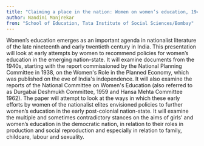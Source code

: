```yaml
---
title: "Claiming a place in the nation: Women on women’s education, 1940s to 1960s"
author: Nandini Manjrekar 
from: "School of Education, Tata Institute of Social Sciences/Bombay"
---
```


Women’s education emerges as an important agenda in nationalist literature of the late nineteenth and early twentieth century in India. This presentation will look at early attempts by women to recommend policies for women’s education in the emerging nation-state. It will examine documents from the 1940s, starting with the report commissioned by the National Planning Committee in 1938, on the Women's Role in the Planned Economy, which was published on the eve of India's independence. It will also examine the reports of the National Committee on Women's Education (also referred to as Durgabai Deshmukh Committee, 1959 and Hansa Mehta Committee 1962). The paper will attempt to look at the ways in which these early efforts by women of the nationalist elites envisioned policies to further women’s education in the early post-colonial nation-state. It will examine the multiple and sometimes contradictory stances on the aims of girls’ and women’s education in the democratic nation, in relation to their roles in production and social reproduction and especially in relation to family, childcare, labour and sexuality.